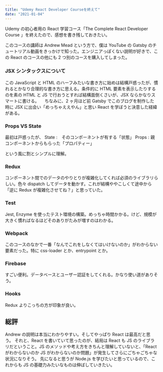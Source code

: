 ```yaml
---
title: "Udemy React Developer Courseを終えて"
date: "2021-01-04"
---
```


Udemy の初心者用の React 学習コース「The Complete React Developer Course 」を終えたので、感想を書き残しておきたい。

このコースの講師は Andrew Mead という方で、僕は YouTube の Gatsby のチュートリアル動画をきっかけで知った。エンジニアっぽくない説明が好きで、この React のコースの他にも 2 つ別のコースを購入してしまった。

### JSX シンタックスについて

この JavaScript と HTML のハーフみたいな書き方に始めは結構戸惑ったが、慣れるとかなり合理的な書き方に思える。条件的に HTML 要素を表示したりするのを素の HTML と JS で行おうとすれば結構面倒くさいが、JSX ならかなりスマートに書ける。
　ちなみに、2 ヶ月ほど前 Gatsby でこのブログを制作した時に JSX に出会い「めっちゃええやん」と思い React を学ぼうと決意した経緯がある。

### Props VS State

最初は戸惑ったが、
State :　そのコンポーネントが有する「状態」
Props : 親コンポーネントからもらった「プロパティー」

という風に割とシンプルに理解。

### Redux

コンポーネント間でのデータのやりとりが複雑化してくれば必須のライブラリらしい。色々 dispatch してデータを動かす。これが結構ややこしくて途中から「逆に Redux が複雑化させてね？」と思っていた。

### Test

Jest, Enzyme を使ったテスト環境の構築。めっちゃ時間かかる。けど、規模が大きく慣ればなるほどそのありがたみが増すのはわかる。

### Webpack

このコースのなかで一番「なんでこれをしなくてはいけないのか」がわからない要素だった。特に css-loader とか、entrypoint とか。

### Firebase

すごい便利。データベースとユーザー認証をしてくれる。かなり使い道がありそう。

### Hooks

Redux よりこっちの方が印象が良い。

## 総評

Andrew の説明は本当にわかりやすい。そしてやっぱり React は最高だと思う。
それと、React を書いていて思ったのが、結局は React も JS のライブラリだということ。JS のメソッドや考え方をきちんと理解していないと、「React がわからないのか JS がわからないのか問題」が発生してさらにごちゃごちゃな状況になりそう。
先になると思うが Node.js を学びたいと思っているので、これからも JS の基礎力みたいなものは伸ばしていきたい。
